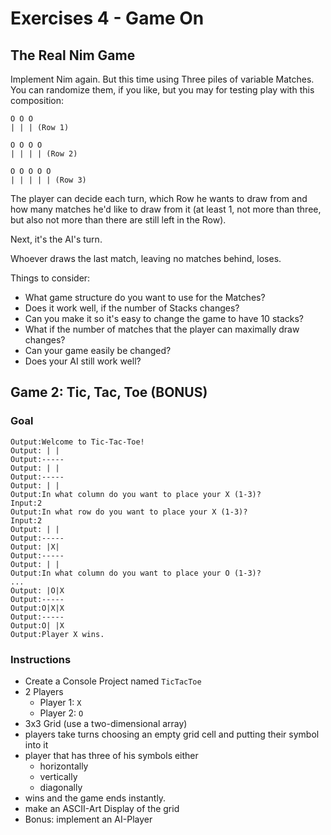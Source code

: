 # Exercises 4 - Game On

## The Real Nim Game

Implement Nim again. But this time using Three piles of variable Matches. You can randomize them, if you like, but you may for testing play with this composition:

```
O O O
| | | (Row 1)

O O O O
| | | | (Row 2)
    
O O O O O
| | | | | (Row 3)
```

The player can decide each turn, which Row he wants to draw from and how many matches he'd like to draw from it (at least 1, not more than three, but also not more than there are still left in the Row).

Next, it's the AI's turn.

Whoever draws the last match, leaving no matches behind, loses.

Things to consider:
- What game structure do you want to use for the Matches?
- Does it work well, if the number of Stacks changes?
- Can you make it so it's easy to change the game to have 10 stacks?
- What if the number of matches that the player can maximally draw changes?
- Can your game easily be changed?
- Does your AI still work well?

## Game 2: Tic, Tac, Toe (BONUS)

### Goal
```
Output:Welcome to Tic-Tac-Toe!
Output: | | 
Output:-----
Output: | |
Output:-----
Output: | |
Output:In what column do you want to place your X (1-3)?
Input:2
Output:In what row do you want to place your X (1-3)?
Input:2
Output: | | 
Output:-----
Output: |X|
Output:-----
Output: | |
Output:In what column do you want to place your O (1-3)?
...
Output: |O|X
Output:-----
Output:O|X|X
Output:-----
Output:O| |X
Output:Player X wins.
```

### Instructions
- Create a Console Project named `TicTacToe`
- 2 Players
  - Player 1: `X`
  - Player 2: `O`
- 3x3 Grid (use a two-dimensional array)
- players take turns choosing an empty grid cell and putting their symbol into it
- player that has three of his symbols either
  - horizontally
  - vertically
  - diagonally
- wins and the game ends instantly.
- make an ASCII-Art Display of the grid 
- Bonus: implement an AI-Player
